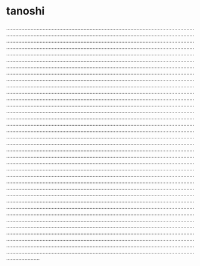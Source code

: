 # tanoshi

......................................................................................................................................................................................................................................................................................................................................................................................................................................................................................................................................................................................................................................................................................................................................................................................................................................................................................................................................................................................................................................................................................................................................................................................................................................................................................................................................................................................................................................................................................................................................................................................................................................................................................................................................................................................................................................................................................................................................................................................................................................................................................................................................................................................................................................................................................................................................................................................................................................................................................................................................................................................................................................................................................................................................................................................................................................................................................................................................................................................................................................................................................................................................................................................................................................................................................................................................................................................................................................................................................................................................................................................................................................................................................................................................................................................................................................................................................................................................................................................................................................................................................................................................................................................................................................................................................................................................................................................................................................................................................................................................................................................................................................................................